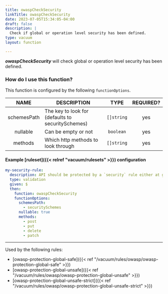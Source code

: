 ```yaml
---
title: owaspCheckSecurity
linkTitle: owaspCheckSecurity
date: 2023-07-05T15:34:05-04:00
draft: false
description: |
  Check if global or operation level security has been defined.  
type: vacuum
layout: function

---
```


**_owaspCheckSecurity_** will check global or operation level security has been defined.

### How do I use this function?

This function is configured by the following `functionOptions`. 

|    NAME     | DESCRIPTION                                       |    TYPE    | REQUIRED? |
|:-----------:|---------------------------------------------------|:----------:|:---------:|
| schemesPath | The key to look for (defaults to securitySchemes) | `[]string` |    yes    |
|  nullable   | Can be empty or not                               | `boolean`  |    yes    |
|   methods   | Which http methods to look through                | `[]string` |    yes    |


#### Example [ruleset]({{< relref "vacuum/rulesets" >}}) configuration

```yaml
my-security-rule:
  description: API should be protected by a `security` rule either at global or operation level.
  type: validation
  given: $
  then:
    function: owaspCheckSecurity
    functionOptions:
      schemesPath: 
        - securitySchemes
      nullable: true
      methods:
        - post
        - put
        - delete
        - patch 
```

---

Used by the following rules:

- [owasp-protection-global-safe]({{< ref "/vacuum/rules/owasp/owasp-protection-global-safe" >}})
- [owasp-protection-global-unsafe]({{< ref "/vacuum/rules/owasp/owasp-protection-global-unsafe" >}})
- [owasp-protection-global-unsafe-strict]({{< ref "/vacuum/rules/owasp/owasp-protection-global-unsafe-strict" >}})

